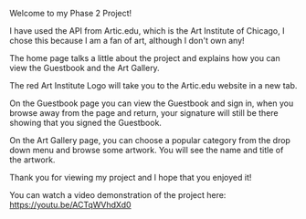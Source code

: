 Welcome to my Phase 2 Project!

I have used the API from Artic.edu, which is the Art Institute of Chicago, I chose this because I am a fan of art, although I don't own any!

The home page talks a little about the project and explains how you can view the Guestbook and the Art Gallery.

The red Art Institute Logo will take you to the Artic.edu website in a new tab.

On the Guestbook page you can view the Guestbook and sign in, when you browse away from the page and return, your signature will still be there showing that you signed the Guestbook.

On the Art Gallery page, you can choose a popular category from the drop down menu and browse some artwork. You will see the name and title of the artwork.

Thank you for viewing my project and I hope that you enjoyed it!

You can watch a video demonstration of the project here:
https://youtu.be/ACTqWVhdXd0
